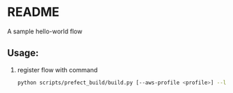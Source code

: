# README #

A sample hello-world flow

## Usage:

1. register flow with command
   ```bash
   python scripts/prefect_build/build.py [--aws-profile <profile>] --labels <Labels> --s3-bucket <S3 Bucket Name> --flows flows/test_project/hello_world/flow.py
   ```